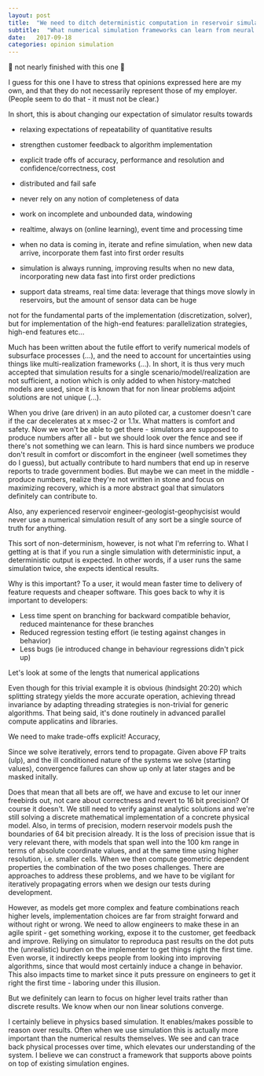 ```yaml
---
layout: post
title:  "We need to ditch deterministic computation in reservoir simulation"
subtitle:  "What numerical simulation frameworks can learn from neural network applications, and why we can't really be agile before then"
date:   2017-09-18
categories: opinion simulation
---
```


:construction: not nearly finished with this one :construction:

I guess for this one I have to stress that opinions expressed here are my own, and that they do not necessarily represent those of my employer. (People seem to do that - it must not be clear.)

In short, this is about changing our expectation of simulator results towards

- relaxing expectations of repeatability of quantitative results
- strengthen customer feedback to algorithm implementation
- explicit trade offs of accuracy, performance and resolution and confidence/correctness, cost
- distributed and fail safe

- never rely on any notion of completeness of data
- work on incomplete and unbounded data, windowing
- realtime, always on (online learning), event time and processing time
- when no data is coming in, iterate and refine simulation, when new data arrive, incorporate them fast into first order results
- simulation is always running, improving results when no new data, incorporating new data fast into first order predictions
- support data streams, real time data: leverage that things move slowly in reservoirs, but the amount of sensor data can be huge

not for the fundamental parts of the implementation (discretization, solver), but for implementation of the high-end features: parallelization strategies, high-end features etc...

Much has been written about the futile effort to verify numerical models of subsurface processes (...), and the need to account for uncertainties using things like multi-realization frameworks (...). In short, it is thus very much accepted that simulation results for a single scenario/model/realization are not sufficient, a notion which is only added to when history-matched models are used, since it is known that for non linear problems adjoint solutions are not unique (...). 

When you drive (are driven) in an auto piloted car, a customer doesn't care if the car decelerates at x msec-2 or 1.1x. What matters is comfort and safety. Now we won't be able to get there - simulators are supposed to produce numbers after all - but we should look over the fence and see if there's not something we can learn. This is hard since numbers we produce don't result in comfort or discomfort in the engineer (well sometimes they do I guess), but actually contribute to hard numbers that end up in reserve reports to trade government bodies. But maybe we can meet in the middle - produce numbers, realize they're not written in stone and focus on maximizing recovery, which is a more abstract goal that simulators definitely can contribute to.

Also, any experienced reservoir engineer-geologist-geophycisist would never use a numerical simulation result of any sort be a single source of truth for anything.

This sort of non-determinism, however, is not what I'm referring to. What I getting at is that if you run a single simulation with deterministic input, a deterministic output is expected. In other words, if a user runs the same simulation twice, she expects identical results.


Why is this important? To a user, it would mean faster time to delivery of feature requests and cheaper software. This goes back to why it is important to developers:

- Less time spent on branching for backward compatible behavior, reduced maintenance for these branches
- Reduced regression testing effort (ie testing against changes in behavior)
- Less bugs (ie introduced change in behaviour regressions didn't pick up)


Let's look at some of the lengts that numerical applications

<script src="https://gist.github.com/plang85/6ebe733325263fe7e80823d342d414dd.js"></script>


Even though for this trivial example it is obvious (hindsight 20:20) which splitting strategy yields the more accurate operation, achieving thread invariance by adapting threading strategies is non-trivial for generic algorithms. That being said, it's done routinely in advanced parallel compute applicatins and libraries.

We need to make trade-offs explicit! Accuracy, 

Since we solve iteratively, errors tend to propagate. Given above FP traits (ulp), and the ill conditioned nature of the systems we solve (starting values), convergence failures can show up only at later stages and be masked initally.

Does that mean that all bets are off, we have and excuse to let our inner freebirds out, not care about correctness and revert to 16 bit precision? Of course it doesn't. We still need to verify against analytic solutions and we're still solving a discrete mathematical implementation of a concrete physical model. Also, in terms of precision, modern reservoir models push the boundaries of 64 bit precision already. It is the loss of precision issue that is very relevant there, with models that span well into the 100 km range in terms of absolute coordinate values, and at the same time using higher resolution, i.e. smaller cells. When we then compute geometric dependent properties the combination of the two poses challenges. There are approaches to address these problems, and we have to be vigilant for iteratively propagating errors when we design our tests during development.

However, as models get more complex and feature combinations reach higher levels, implementation choices are far from straight forward and without right or wrong. We need to allow engineers to make these in an agile spirit - get something working, expose it to the customer, get feedback and improve. Reliying on simulator to reproduca past results on the dot puts the (unrealistic) burden on the implementer to get things right the first time. Even worse, it indirectly keeps people from looking into improving algorithms, since that would most certainly induce a change in behavior. This also impacts time to market since it puts pressure on engineers to get it right the first time - laboring under this illusion.

But we definitely can learn to focus on higher level traits rather than discrete results. We know when our non linear solutions converge.

I certainly believe in physics based simulation. It enables/makes possible to reason over results. Often when we use simulation this is actually more important than the numerical results themselves. We see and can trace back physical processes over time, which elevates our understanding of the system. I believe we can construct a framework that supports above points on top of existing simulation engines.